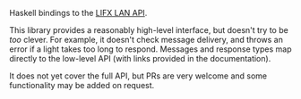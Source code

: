 Haskell bindings to the [LIFX LAN API](https://lan.developer.lifx.com/docs).

This library provides a reasonably high-level interface, but doesn't try to be *too* clever.
For example, it doesn't check message delivery, and throws an error if a light takes too long to respond.
Messages and response types map directly to the low-level API (with links provided in the documentation).

It does not yet cover the full API, but PRs are very welcome and some functionality may be added on request.
